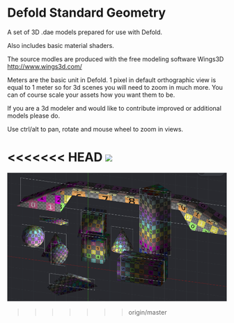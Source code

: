 # Defold Standard Geometry
A set of 3D .dae models prepared for use with Defold.

Also includes basic material shaders.

The source modles are produced with the free modeling software Wings3D http://www.wings3d.com/

Meters are the basic unit in Defold. 1 pixel in default orthographic view is equal to 1 meter so for 3d scenes you will need to zoom in much more. You can of course scale your assets how you want them to be.

If you are a 3d modeler and would like to contribute improved or additional models please do.

Use ctrl/alt to pan, rotate and mouse wheel to zoom in views.

<<<<<<< HEAD
![](https://raw.githubusercontent.com/subsoap/Defold-Standard-Geometry/master/defold-standard-geometry/docs/img4.png)
=======
![pic](https://raw.githubusercontent.com/subsoap/Defold-Standard-Geometry/master/docs/img.png)
>>>>>>> origin/master
